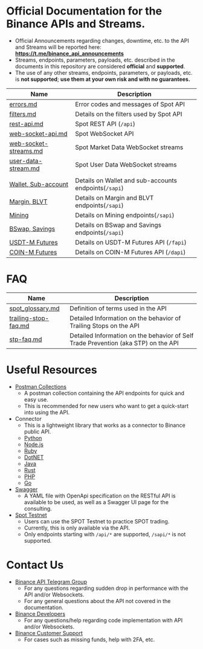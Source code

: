 # Official Documentation for the Binance APIs and Streams.
* Official Announcements regarding changes, downtime, etc. to the API and Streams will be reported here: **https://t.me/binance_api_announcements**
* Streams, endpoints, parameters, payloads, etc. described in the documents in this repository are considered **official** and **supported**.
* The use of any other streams, endpoints, parameters, or payloads, etc. is **not supported**; **use them at your own risk and with no guarantees.**


Name | Description
------------ | ------------
[errors.md](./errors.md)    | Error codes and messages of Spot API
[filters.md](./filters.md)  | Details on the filters used by Spot API
[rest-api.md](./rest-api.md)                      | Spot REST API (`/api`)
[web-socket-api.md](./web-socket-api.md)          | Spot WebSocket API
[web-socket-streams.md](./web-socket-streams.md)  | Spot Market Data WebSocket streams
[user-data-stream.md](./user-data-stream.md)      | Spot User Data WebSocket streams
&#x0020; |
[Wallet, Sub-account](https://binance-docs.github.io/apidocs/spot/en) | Details on Wallet and sub-accounts endpoints(`/sapi`)
[Margin, BLVT](https://binance-docs.github.io/apidocs/spot/en) | Details on Margin and BLVT endpoints(`/sapi`)
[Mining](https://binance-docs.github.io/apidocs/spot/en) | Details on Mining endpoints(`/sapi`)
[BSwap, Savings](https://binance-docs.github.io/apidocs/spot/en) | Details on BSwap and Savings endpoints(`/sapi`)
[USDT-M Futures](https://binance-docs.github.io/apidocs/futures/en/)  | Details on USDT-M Futures API (`/fapi`)
[COIN-M Futures](https://binance-docs.github.io/apidocs/delivery/en/) | Details on COIN-M Futures API (`/dapi`)

# FAQ


Name | Description
------------ | ------------
[spot_glossary.md](./faqs/spot_glossary.md) | Definition of terms used in the API
[trailing-stop-faq.md](./faqs/trailing-stop-faq.md)   | Detailed Information on the behavior of Trailing Stops on the API
[stp-faq.md](./faqs/stp_faq.md) | Detailed Information on the behavior of Self Trade Prevention (aka STP) on the API


# Useful Resources

* [Postman Collections](https://github.com/binance/binance-api-postman)
    * A postman collection containing the API endpoints for quick and easy use.
    * This is recommended for new users who want to get a quick-start into using the API.
* Connector
    * This is a lightweight library that works as a connector to Binance public API.
    * [Python](https://github.com/binance/binance-connector-python)
    * [Node.js](https://github.com/binance/binance-connector-node)
    * [Ruby](https://github.com/binance/binance-connector-ruby)
    * [DotNET](https://github.com/binance/binance-connector-dotnet)
    * [Java](https://github.com/binance/binance-connector-java)
    * [Rust](https://github.com/binance/binance-spot-connector-rust)
    * [PHP](https://github.com/binance/binance-connector-php)
    * [Go](https://github.com/binance/binance-connector-go)
* [Swagger](https://github.com/binance/binance-api-swagger)
    * A YAML file with OpenApi specification on the RESTful API is available to be used, as well as a Swagger UI page for the consulting.
* [Spot Testnet](https://testnet.binance.vision/)
    * Users can use the SPOT Testnet to practice SPOT trading.
    * Currently, this is only available via the API.
    * Only endpoints starting with `/api/*` are supported, `/sapi/*` is not supported.

# Contact Us

* [Binance API Telegram Group](https://t.me/binance_api_english)
    * For any questions regarding sudden drop in performance with the API and/or Websockets.
    * For any general questions about the API not covered in the documentation.
* [Binance Developers](https://dev.binance.vision/)
    * For any questions/help regarding code implementation with API and/or Websockets.
* [Binance Customer Support](https://www.binance.com/en/support-center)
    * For cases such as missing funds, help with 2FA, etc.
